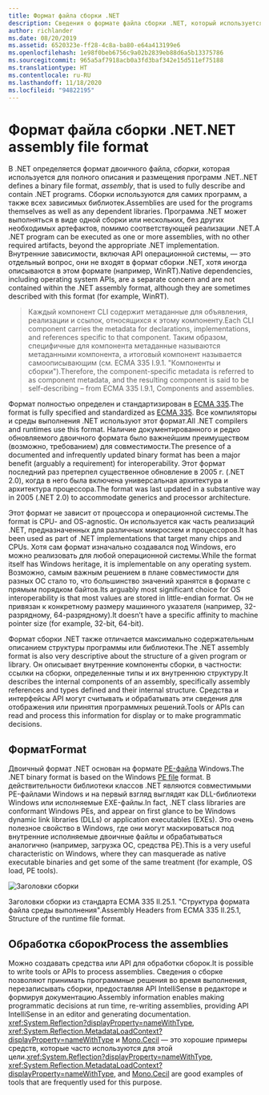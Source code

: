 ```yaml
---
title: Формат файла сборки .NET
description: Сведения о формате файла сборки .NET, который используется для описания и размещения приложений и библиотек .NET.
author: richlander
ms.date: 08/20/2019
ms.assetid: 6520323e-ff28-4c8a-ba80-e64a413199e6
ms.openlocfilehash: 1e98f0beb6756c9a02b2839eb88d6a5b13375786
ms.sourcegitcommit: 965a5af7918acb0a3fd3baf342e15d511ef75188
ms.translationtype: HT
ms.contentlocale: ru-RU
ms.lasthandoff: 11/18/2020
ms.locfileid: "94822195"
---
```

# <a name="net-assembly-file-format"></a><span data-ttu-id="9f485-103">Формат файла сборки .NET</span><span class="sxs-lookup"><span data-stu-id="9f485-103">.NET assembly file format</span></span>

<span data-ttu-id="9f485-104">В .NET определяется формат двоичного файла, *сборки*, которая используется для полного описания и размещения программ .NET.</span><span class="sxs-lookup"><span data-stu-id="9f485-104">.NET defines a binary file format, *assembly*, that is used to fully describe and contain .NET programs.</span></span> <span data-ttu-id="9f485-105">Сборки используются для самих программ, а также всех зависимых библиотек.</span><span class="sxs-lookup"><span data-stu-id="9f485-105">Assemblies are used for the programs themselves as well as any dependent libraries.</span></span> <span data-ttu-id="9f485-106">Программа .NET может выполняться в виде одной сборки или нескольких, без других необходимых артефактов, помимо соответствующей реализации .NET.</span><span class="sxs-lookup"><span data-stu-id="9f485-106">A .NET program can be executed as one or more assemblies, with no other required artifacts, beyond the appropriate .NET implementation.</span></span> <span data-ttu-id="9f485-107">Внутренние зависимости, включая API операционной системы, — это отдельный вопрос, они не входят в формат сборки .NET, хотя иногда описываются в этом формате (например, WinRT).</span><span class="sxs-lookup"><span data-stu-id="9f485-107">Native dependencies, including operating system APIs, are a separate concern and are not contained within the .NET assembly format, although they are sometimes described with this format (for example, WinRT).</span></span>

> <span data-ttu-id="9f485-108">Каждый компонент CLI содержит метаданные для объявления, реализации и ссылок, относящихся к этому компоненту.</span><span class="sxs-lookup"><span data-stu-id="9f485-108">Each CLI component carries the metadata for declarations, implementations, and references specific to that component.</span></span> <span data-ttu-id="9f485-109">Таким образом, специфичные для компонента метаданные называются метаданными компонента, а итоговый компонент называется самоописывающим (см. ECMA 335 I.9.1. "Компоненты и сборки").</span><span class="sxs-lookup"><span data-stu-id="9f485-109">Therefore, the component-specific metadata is referred to as component metadata, and the resulting component is said to be self-describing – from ECMA 335 I.9.1, Components and assemblies.</span></span>

<span data-ttu-id="9f485-110">Формат полностью определен и стандартизирован в [ECMA 335](https://www.ecma-international.org/publications/standards/Ecma-335.htm).</span><span class="sxs-lookup"><span data-stu-id="9f485-110">The format is fully specified and standardized as [ECMA 335](https://www.ecma-international.org/publications/standards/Ecma-335.htm).</span></span> <span data-ttu-id="9f485-111">Все компиляторы и среды выполнения .NET используют этот формат.</span><span class="sxs-lookup"><span data-stu-id="9f485-111">All .NET compilers and runtimes use this format.</span></span> <span data-ttu-id="9f485-112">Наличие документированного и редко обновляемого двоичного формата было важнейшим преимуществом (возможно, требованием) для совместимости.</span><span class="sxs-lookup"><span data-stu-id="9f485-112">The presence of a documented and infrequently updated binary format has been a major benefit (arguably a requirement) for interoperability.</span></span> <span data-ttu-id="9f485-113">Этот формат последний раз претерпел существенное обновление в 2005 г. (.NET 2.0), когда в него была включена универсальная архитектура и архитектура процессора.</span><span class="sxs-lookup"><span data-stu-id="9f485-113">The format was last updated in a substantive way in 2005 (.NET 2.0) to accommodate generics and processor architecture.</span></span>

<span data-ttu-id="9f485-114">Этот формат не зависит от процессора и операционной системы.</span><span class="sxs-lookup"><span data-stu-id="9f485-114">The format is CPU- and OS-agnostic.</span></span> <span data-ttu-id="9f485-115">Он используется как часть реализаций .NET, предназначенных для различных микросхем и процессоров.</span><span class="sxs-lookup"><span data-stu-id="9f485-115">It has been used as part of .NET implementations that target many chips and CPUs.</span></span> <span data-ttu-id="9f485-116">Хотя сам формат изначально создавался под Windows, его можно реализовать для любой операционной системы.</span><span class="sxs-lookup"><span data-stu-id="9f485-116">While the format itself has Windows heritage, it is implementable on any operating system.</span></span> <span data-ttu-id="9f485-117">Возможно, самым важным решением в плане совместимости для разных ОС стало то, что большинство значений хранятся в формате с прямым порядком байтов.</span><span class="sxs-lookup"><span data-stu-id="9f485-117">Its arguably most significant choice for OS interoperability is that most values are stored in little-endian format.</span></span> <span data-ttu-id="9f485-118">Он не привязан к конкретному размеру машинного указателя (например, 32-разрядному, 64-разрядному).</span><span class="sxs-lookup"><span data-stu-id="9f485-118">It doesn’t have a specific affinity to machine pointer size (for example, 32-bit, 64-bit).</span></span>

<span data-ttu-id="9f485-119">Формат сборки .NET также отличается максимально содержательным описанием структуры программы или библиотеки.</span><span class="sxs-lookup"><span data-stu-id="9f485-119">The .NET assembly format is also very descriptive about the structure of a given program or library.</span></span> <span data-ttu-id="9f485-120">Он описывает внутренние компоненты сборки, в частности: ссылки на сборки, определенные типы и их внутреннюю структуру.</span><span class="sxs-lookup"><span data-stu-id="9f485-120">It describes the internal components of an assembly, specifically assembly references and types defined and their internal structure.</span></span> <span data-ttu-id="9f485-121">Средства и интерфейсы API могут считывать и обрабатывать эти сведения для отображения или принятия программных решений.</span><span class="sxs-lookup"><span data-stu-id="9f485-121">Tools or APIs can read and process this information for display or to make programmatic decisions.</span></span>

## <a name="format"></a><span data-ttu-id="9f485-122">Формат</span><span class="sxs-lookup"><span data-stu-id="9f485-122">Format</span></span>

<span data-ttu-id="9f485-123">Двоичный формат .NET основан на формате [PE-файла](https://en.wikipedia.org/wiki/Portable_Executable) Windows.</span><span class="sxs-lookup"><span data-stu-id="9f485-123">The .NET binary format is based on the Windows [PE file](https://en.wikipedia.org/wiki/Portable_Executable) format.</span></span> <span data-ttu-id="9f485-124">В действительности библиотеки классов .NET являются совместимыми PE-файлами Windows и на первый взгляд выглядят как DLL-библиотеки Windows или исполняемые EXE-файлы.</span><span class="sxs-lookup"><span data-stu-id="9f485-124">In fact, .NET class libraries are conformant Windows PEs, and appear on first glance to be Windows dynamic link libraries (DLLs) or application executables (EXEs).</span></span> <span data-ttu-id="9f485-125">Это очень полезное свойство в Windows, где они могут маскироваться под внутренние исполняемые двоичные файлы и обрабатываться аналогично (например, загрузка ОС, средства PE).</span><span class="sxs-lookup"><span data-stu-id="9f485-125">This is a very useful characteristic on Windows, where they can masquerade as native executable binaries and get some of the same treatment (for example, OS load, PE tools).</span></span>

![Заголовки сборки](../media/assembly-format/assembly-headers.png)

<span data-ttu-id="9f485-127">Заголовки сборки из стандарта ECMA 335 II.25.1. "Структура формата файла среды выполнения".</span><span class="sxs-lookup"><span data-stu-id="9f485-127">Assembly Headers from ECMA 335 II.25.1, Structure of the runtime file format.</span></span>

## <a name="process-the-assemblies"></a><span data-ttu-id="9f485-128">Обработка сборок</span><span class="sxs-lookup"><span data-stu-id="9f485-128">Process the assemblies</span></span>

<span data-ttu-id="9f485-129">Можно создавать средства или API для обработки сборок.</span><span class="sxs-lookup"><span data-stu-id="9f485-129">It is possible to write tools or APIs to process assemblies.</span></span> <span data-ttu-id="9f485-130">Сведения о сборке позволяют принимать программные решения во время выполнения, перезаписывать сборки, предоставляя API IntelliSense в редакторе и формируя документацию.</span><span class="sxs-lookup"><span data-stu-id="9f485-130">Assembly information enables making programmatic decisions at run time, re-writing assemblies, providing API IntelliSense in an editor and generating documentation.</span></span> <span data-ttu-id="9f485-131"><xref:System.Reflection?displayProperty=nameWithType>, <xref:System.Reflection.MetadataLoadContext?displayProperty=nameWithType> и [Mono.Cecil](https://www.mono-project.com/docs/tools+libraries/libraries/Mono.Cecil/) — это хорошие примеры средств, которые часто используются для этой цели.</span><span class="sxs-lookup"><span data-stu-id="9f485-131"><xref:System.Reflection?displayProperty=nameWithType>, <xref:System.Reflection.MetadataLoadContext?displayProperty=nameWithType>, and [Mono.Cecil](https://www.mono-project.com/docs/tools+libraries/libraries/Mono.Cecil/) are good examples of tools that are frequently used for this purpose.</span></span>
